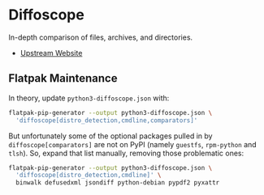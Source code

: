 Diffoscope
==========

In-depth comparison of files, archives, and directories.

* [Upstream Website](https://diffoscope.org/)

Flatpak Maintenance
-------------------

In theory, update `python3-diffoscope.json` with:

```bash
flatpak-pip-generator --output python3-diffoscope.json \
  'diffoscope[distro_detection,cmdline,comparators]'
```

But unfortunately some of the optional packages pulled in by `diffoscope[comparators]` are not on PyPI (namely `guestfs`, `rpm-python` and `tlsh`). So, expand that list manually, removing those problematic ones:

```bash
flatpak-pip-generator --output python3-diffoscope.json \
  'diffoscope[distro_detection,cmdline]' \
  binwalk defusedxml jsondiff python-debian pypdf2 pyxattr
```
